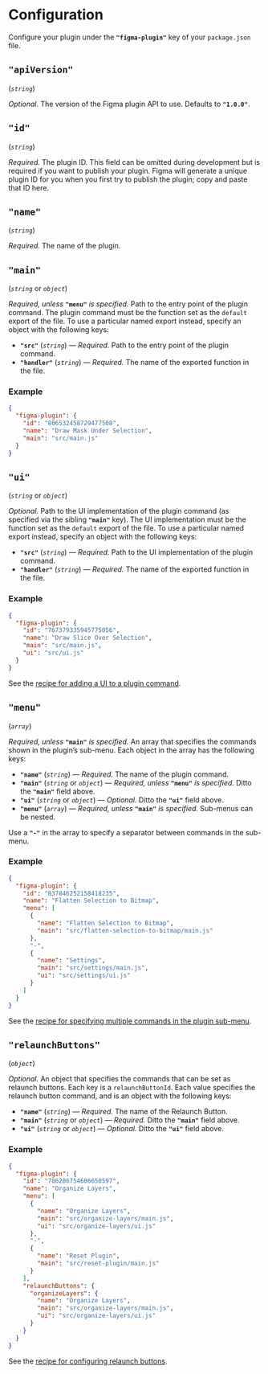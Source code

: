 # Configuration

Configure your plugin under the **`"figma-plugin"`** key of your `package.json` file.

## `"apiVersion"`

(*`string`*)

*Optional.* The version of the Figma plugin API to use. Defaults to **`"1.0.0"`**.

## `"id"`

(*`string`*)

*Required.* The plugin ID. This field can be omitted during development but is required if you want to publish your plugin. Figma will generate a unique plugin ID for you when you first try to publish the plugin; copy and paste that ID here.

## `"name"`

(*`string`*)

*Required.* The name of the plugin.

## `"main"`

(*`string`* or *`object`*)

*Required, unless* **`"menu"`** *is specified.* Path to the entry point of the plugin command. The plugin command must be the function set as the `default` export of the file. To use a particular named export instead, specify an object with the following keys:

- **`"src"`** (*`string`*) — *Required.* Path to the entry point of the plugin command.
- **`"handler"`** (*`string`*) — *Required.* The name of the exported function in the file.

### Example

```json
{
  "figma-plugin": {
    "id": "806532458729477508",
    "name": "Draw Mask Under Selection",
    "main": "src/main.js"
  }
}
```

## `"ui"`

(*`string`* or *`object`*)

*Optional.* Path to the UI implementation of the plugin command (as specified via the sibling **`"main"`** key). The UI implementation must be the function set as the `default` export of the file. To use a particular named export instead, specify an object with the following keys:

- **`"src"`** (*`string`*) — *Required.* Path to the UI implementation of the plugin command.
- **`"handler"`** (*`string`*) — *Required.* The name of the exported function in the file.

### Example

```json
{
  "figma-plugin": {
    "id": "767379335945775056",
    "name": "Draw Slice Over Selection",
    "main": "src/main.js",
    "ui": "src/ui.js"
  }
}
```

See the [recipe for adding a UI to a plugin command](/docs/recipes/ui.md#readme).

## `"menu"`

(*`array`*)

*Required, unless* **`"main"`** *is specified.* An array that specifies the commands shown in the plugin’s sub-menu. Each object in the array has the following keys:

- **`"name"`** (*`string`*) — *Required.* The name of the plugin command.
- **`"main"`** (*`string`* or *`object`*) — *Required, unless* **`"menu"`** *is specified.* Ditto the **`"main"`** field above.
- **`"ui"`** (*`string`* or *`object`*) — *Optional.* Ditto the **`"ui"`** field above.
- **`"menu"`** (*`array`*) — *Required, unless* **`"main"`** *is specified.* Sub-menus can be nested.

Use a **`"-"`** in the array to specify a separator between commands in the sub-menu.

### Example

```json
{
  "figma-plugin": {
    "id": "837846252158418235",
    "name": "Flatten Selection to Bitmap",
    "menu": [
      {
        "name": "Flatten Selection to Bitmap",
        "main": "src/flatten-selection-to-bitmap/main.js"
      },
      "-",
      {
        "name": "Settings",
        "main": "src/settings/main.js",
        "ui": "src/settings/ui.js"
      }
    ]
  }
}
```

See the [recipe for specifying multiple commands in the plugin sub-menu](/docs/recipes/multiple-commands.md#readme).

## `"relaunchButtons"`

(*`object`*)

*Optional.* An object that specifies the commands that can be set as relaunch buttons. Each key is a `relaunchButtonId`. Each value specifies the relaunch button command, and is an object with the following keys:

- **`"name"`** (*`string`*) — *Required.* The name of the Relaunch Button.
- **`"main"`** (*`string`* or *`object`*) — *Required.* Ditto the **`"main"`** field above.
- **`"ui"`** (*`string`* or *`object`*) — *Optional.* Ditto the **`"ui"`** field above.

### Example

```json
{
  "figma-plugin": {
    "id": "786286754606650597",
    "name": "Organize Layers",
    "menu": [
      {
        "name": "Organize Layers",
        "main": "src/organize-layers/main.js",
        "ui": "src/organize-layers/ui.js"
      },
      "-",
      {
        "name": "Reset Plugin",
        "main": "src/reset-plugin/main.js"
      }
    ],
    "relaunchButtons": {
      "organizeLayers": {
        "name": "Organize Layers",
        "main": "src/organize-layers/main.js",
        "ui": "src/organize-layers/ui.js"
      }
    }
  }
}
```

See the [recipe for configuring relaunch buttons](/docs/recipes/relaunch-buttons.md#readme).
